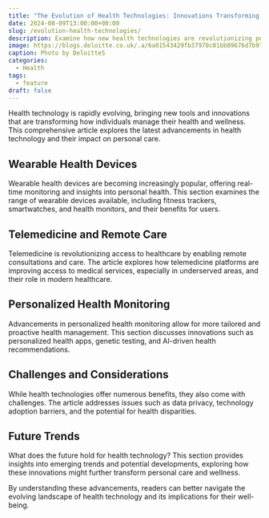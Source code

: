 ```yaml
---
title: "The Evolution of Health Technologies: Innovations Transforming Personal Care"
date: 2024-08-09T13:00:00+00:00
slug: /evolution-health-technologies/
description: Examine how new health technologies are revolutionizing personal care and wellness, from wearable devices to advanced monitoring systems.
image: https://blogs.deloitte.co.uk/.a/6a01543429fb37970c01bb09676d7b970d-800wi
caption: Photo by DeloitteS
categories:
  - Health
tags:
  - feature
draft: false
---
```


Health technology is rapidly evolving, bringing new tools and innovations that are transforming how individuals manage their health and wellness. This comprehensive article explores the latest advancements in health technology and their impact on personal care.

## Wearable Health Devices

Wearable health devices are becoming increasingly popular, offering real-time monitoring and insights into personal health. This section examines the range of wearable devices available, including fitness trackers, smartwatches, and health monitors, and their benefits for users.

## Telemedicine and Remote Care

Telemedicine is revolutionizing access to healthcare by enabling remote consultations and care. The article explores how telemedicine platforms are improving access to medical services, especially in underserved areas, and their role in modern healthcare.

## Personalized Health Monitoring

Advancements in personalized health monitoring allow for more tailored and proactive health management. This section discusses innovations such as personalized health apps, genetic testing, and AI-driven health recommendations.

## Challenges and Considerations

While health technologies offer numerous benefits, they also come with challenges. The article addresses issues such as data privacy, technology adoption barriers, and the potential for health disparities.

## Future Trends

What does the future hold for health technology? This section provides insights into emerging trends and potential developments, exploring how these innovations might further transform personal care and wellness.

By understanding these advancements, readers can better navigate the evolving landscape of health technology and its implications for their well-being.
